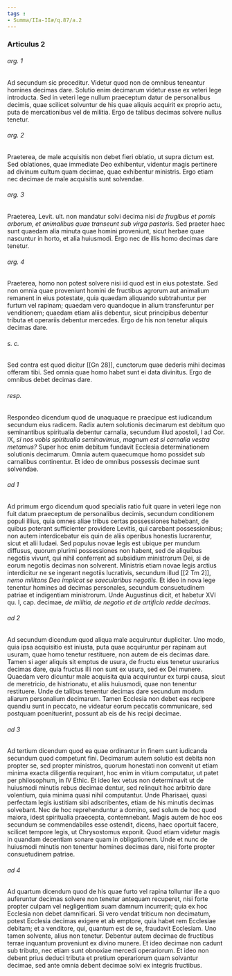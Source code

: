 ```yaml
---
tags : 
- Summa/IIa-IIæ/q.87/a.2
---
```


### Articulus 2

###### arg. 1
Ad secundum sic proceditur. Videtur quod non de omnibus teneantur homines decimas dare. Solutio enim decimarum videtur esse ex veteri lege introducta. Sed in veteri lege nullum praeceptum datur de personalibus decimis, quae scilicet solvuntur de his quae aliquis acquirit ex proprio actu, puta de mercationibus vel de militia. Ergo de talibus decimas solvere nullus tenetur.

###### arg. 2
Praeterea, de male acquisitis non debet fieri oblatio, ut supra dictum est. Sed oblationes, quae immediate Deo exhibentur, videntur magis pertinere ad divinum cultum quam decimae, quae exhibentur ministris. Ergo etiam nec decimae de male acquisitis sunt solvendae.

###### arg. 3
Praeterea, Levit. ult. non mandatur solvi decima nisi *de frugibus et pomis arborum, et animalibus quae transeunt sub virga pastoris*. Sed praeter haec sunt quaedam alia minuta quae homini proveniunt, sicut herbae quae nascuntur in horto, et alia huiusmodi. Ergo nec de illis homo decimas dare tenetur.

###### arg. 4
Praeterea, homo non potest solvere nisi id quod est in eius potestate. Sed non omnia quae proveniunt homini de fructibus agrorum aut animalium remanent in eius potestate, quia quaedam aliquando subtrahuntur per furtum vel rapinam; quaedam vero quandoque in alium transferuntur per venditionem; quaedam etiam aliis debentur, sicut principibus debentur tributa et operariis debentur mercedes. Ergo de his non tenetur aliquis decimas dare.

###### s. c.
Sed contra est quod dicitur [[Gn 28]], cunctorum quae dederis mihi decimas offeram tibi. Sed omnia quae homo habet sunt ei data divinitus. Ergo de omnibus debet decimas dare.

###### resp.
Respondeo dicendum quod de unaquaque re praecipue est iudicandum secundum eius radicem. Radix autem solutionis decimarum est debitum quo seminantibus spiritualia debentur carnalia, secundum illud apostoli, I ad Cor. IX, *si nos vobis spiritualia seminavimus, magnum est si carnalia vestra metamus?* Super hoc enim debitum fundavit Ecclesia determinationem solutionis decimarum. Omnia autem quaecumque homo possidet sub carnalibus continentur. Et ideo de omnibus possessis decimae sunt solvendae.

###### ad 1
Ad primum ergo dicendum quod specialis ratio fuit quare in veteri lege non fuit datum praeceptum de personalibus decimis, secundum conditionem populi illius, quia omnes aliae tribus certas possessiones habebant, de quibus poterant sufficienter providere Levitis, qui carebant possessionibus; non autem interdicebatur eis quin de aliis operibus honestis lucrarentur, sicut et alii Iudaei. Sed populus novae legis est ubique per mundum diffusus, quorum plurimi possessiones non habent, sed de aliquibus negotiis vivunt, qui nihil conferrent ad subsidium ministrorum Dei, si de eorum negotiis decimas non solverent. Ministris etiam novae legis arctius interdicitur ne se ingerant negotiis lucrativis, secundum illud [[2 Tm 2]], *nemo militans Deo implicat se saecularibus negotiis*. Et ideo in nova lege tenentur homines ad decimas personales, secundum consuetudinem patriae et indigentiam ministrorum. Unde Augustinus dicit, et habetur XVI qu. I, cap. decimae, *de militia, de negotio et de artificio redde decimas*.

###### ad 2
Ad secundum dicendum quod aliqua male acquiruntur dupliciter. Uno modo, quia ipsa acquisitio est iniusta, puta quae acquiruntur per rapinam aut usuram, quae homo tenetur restituere, non autem de eis decimas dare. Tamen si ager aliquis sit emptus de usura, de fructu eius tenetur usurarius decimas dare, quia fructus illi non sunt ex usura, sed ex Dei munere. Quaedam vero dicuntur male acquisita quia acquiruntur ex turpi causa, sicut de meretricio, de histrionatu, et aliis huiusmodi, quae non tenentur restituere. Unde de talibus tenentur decimas dare secundum modum aliarum personalium decimarum. Tamen Ecclesia non debet eas recipere quandiu sunt in peccato, ne videatur eorum peccatis communicare, sed postquam poenituerint, possunt ab eis de his recipi decimae.

###### ad 3
Ad tertium dicendum quod ea quae ordinantur in finem sunt iudicanda secundum quod competunt fini. Decimarum autem solutio est debita non propter se, sed propter ministros, quorum honestati non convenit ut etiam minima exacta diligentia requirant, hoc enim in vitium computatur, ut patet per philosophum, in IV Ethic. Et ideo lex vetus non determinavit ut de huiusmodi minutis rebus decimae dentur, sed relinquit hoc arbitrio dare volentium, quia minima quasi nihil computantur. Unde Pharisaei, quasi perfectam legis iustitiam sibi adscribentes, etiam de his minutis decimas solvebant. Nec de hoc reprehenduntur a domino, sed solum de hoc quod maiora, idest spiritualia praecepta, contemnebant. Magis autem de hoc eos secundum se commendabiles esse ostendit, dicens, haec oportuit facere, scilicet tempore legis, ut Chrysostomus exponit. Quod etiam videtur magis in quandam decentiam sonare quam in obligationem. Unde et nunc de huiusmodi minutis non tenentur homines decimas dare, nisi forte propter consuetudinem patriae.

###### ad 4
Ad quartum dicendum quod de his quae furto vel rapina tolluntur ille a quo auferuntur decimas solvere non tenetur antequam recuperet, nisi forte propter culpam vel negligentiam suam damnum incurrerit; quia ex hoc Ecclesia non debet damnificari. Si vero vendat triticum non decimatum, potest Ecclesia decimas exigere et ab emptore, quia habet rem Ecclesiae debitam; et a venditore, qui, quantum est de se, fraudavit Ecclesiam. Uno tamen solvente, alius non tenetur. Debentur autem decimae de fructibus terrae inquantum proveniunt ex divino munere. Et ideo decimae non cadunt sub tributo, nec etiam sunt obnoxiae mercedi operariorum. Et ideo non debent prius deduci tributa et pretium operariorum quam solvantur decimae, sed ante omnia debent decimae solvi ex integris fructibus.


